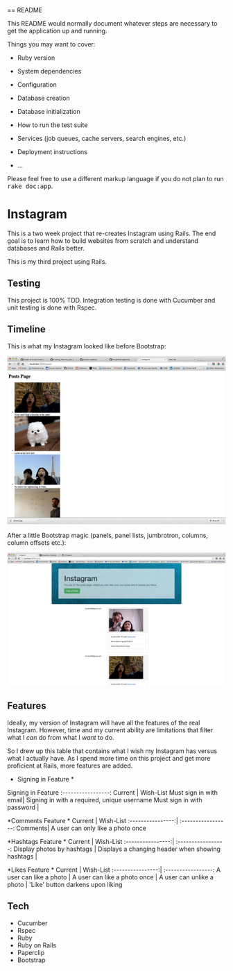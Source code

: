 == README

This README would normally document whatever steps are necessary to get the
application up and running.

Things you may want to cover:

* Ruby version

* System dependencies

* Configuration

* Database creation

* Database initialization

* How to run the test suite

* Services (job queues, cache servers, search engines, etc.)

* Deployment instructions

* ...


Please feel free to use a different markup language if you do not plan to run
<tt>rake doc:app</tt>.

Instagram
===
This is a two week project that re-creates Instagram using Rails. The end goal is to learn how to build websites from scratch and understand databases and Rails better. 

This is my third project using Rails. 

Testing
---
This project is 100% TDD. Integration testing is done with Cucumber and unit testing is done with Rspec.

Timeline
---
This is what my Instagram looked like before Bootstrap:

![](README_images/img/unstyled_instagram.png)

After a little Bootstrap magic (panels, panel lists, jumbrotron, columns, column offsets etc.):

![](README_images/img/first_bootstrap.png)

Features
---
Ideally, my version of Instagram will have all the features of the real Instagram. However, time and my current ability are limitations that filter what I *can* do from what I *want* to do.

So I drew up this table that contains what I wish my Instagram has versus what I actually have. As I spend more time on this project and get more proficient at Rails, more features are added.


* Signing in Feature *

Signing in Feature
:-----------------:
Current     | Wish-List
Must sign in with email| Signing in with a required, unique username
Must sign in with password |

*Comments Feature *
Current | Wish-List
:----------------:| :-----------------:
Comments| A user can only like a photo once

*Hashtags Feature *
Current | Wish-List
:----------------:| :-----------------:
Display photos by hashtags |
Displays a changing header when showing hashtags |

*Likes Feature *
Current | Wish-List
:----------------:| :-----------------:
A user can like a photo | A user can like a photo once
 | A user can unlike a photo
  | 'Like' button darkens upon liking




Tech
---
* Cucumber
* Rspec
* Ruby
* Ruby on Rails
* Paperclip
* Bootstrap

